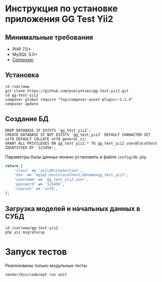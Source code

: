 # Инструкция по установке приложения GG Test Yii2 #

## Минимальные требования
- PHP 7.0+
- MySQL 5.0+
- [Composer](https://getcomposer.org/download/)


## Установка

```
cd /var/www
git clone https://github.com/pvolyntsev/gg-test-yii2.git
cd gg-test-yii2
composer global require "fxp/composer-asset-plugin:~1.1.4"
composer update
```

## Создание БД
```
DROP DATABASE IF EXISTS `gg_test_yii2`;
CREATE DATABASE IF NOT EXISTS `gg_test_yii2` DEFAULT CHARACTER SET utf8 DEFAULT COLLATE utf8_general_ci;
GRANT ALL PRIVILEGES ON gg_test_yii2.* TO gg_test_yii2_user@localhost IDENTIFIED BY '123456';
```

Параметры базы данных можно установить в файле `config/db.php`
```php
return [
    'class' => 'yii\db\Connection',
    'dsn' => 'mysql:host=localhost;dbname=gg_test_yii2',
    'username' => 'gg_test_yii2_user',
    'password' => '123456',
    'charset' => 'utf8',
];
```


## Загрузка моделей и начальных данных в СУБД
```
cd /var/www/gg-test-yii2
php yii migrate/up
```


# Запуск тестов

Реализованы только модульные тесты

```
vendor/bin/codecept run unit
```


